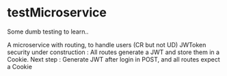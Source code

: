 # testMicroservice
Some dumb testing to learn..

A microservice with routing, to handle users (CR but not UD)
JWToken security under construction : All routes generate a JWT and store them in a Cookie. 
Next step : Generate JWT after login in POST, and all routes expect a Cookie

